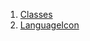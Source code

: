 

1. [Classes](custom_painters_language_icon/custom_painters_language_icon-library.html#classes)
2. [LanguageIcon](custom_painters_language_icon/LanguageIcon-class.html)
